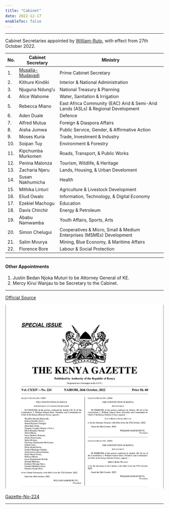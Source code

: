 ```yaml
---
title: "Cabinet"
date: 2022-12-17
enableToc: false
---
```


---

Cabinet Secretaries appointed by [William-Ruto](notes/William-Ruto.md), with effect from 27th October 2022.

| No. | Cabinet Secretary  | Ministry                                                                         |
| --- | ------------------ | -------------------------------------------------------------------------------- |
| 1.  | [Musalia-Mudavadi](notes/Musalia-Mudavadi.md)   | Prime Cabinet Secretary                                                          |
| 2.  | Kithure Kindiki    | Interior & National Administration                                               |
| 3.  | Njuguna Ndung’u    | National Treasury & Planning                                                     |
| 4.  | Alice Wahome       | Water, Sanitation & Irrigation                                                   |
| 5.  | Rebecca Miano      | East Africa Community (EAC) Arid & Semi-Arid Lands (ASLs) & Regional Development |
| 6.  | Aden Duale         | Defence                                                                          |
| 7.  | Alfred Mutua       | Foreign & Diaspora Affairs                                                       |
| 8.  | Aisha Jumwa        | Public Service, Gender, & Affirmative Action                                     |
| 9.  | Moses Kuria        | Trade, Investment & Industry                                                     |
| 10. | Soipan Tuy         | Environment & Forestry                                                           |
| 11. | Kipchumba Murkomen | Roads, Transport, & Public Works                                                 |
| 12. | Penina Malonza     | Tourism, Wildlife, & Heritage                                                    |
| 13. | Zacharia Njeru     | Lands, Housing, & Urban Develoment                                               |
| 14. | Susan Nakhumicha   | Health                                                                           |
| 15. | Mithika Linturi    | Agriculture & Livestock Development                                              |
| 16. | Eliud Owalo        | Information, Technology, & Digital Economy                                       |
| 17. | Ezekiel Machogu    | Education                                                                        |
| 18. | Davis Chirchir     | Energy & Petroleum                                                               |
| 19. | Ababu Namwamba     | Youth Affairs, Sports, Arts                                                      |
| 20. | Simon Chelugui     | Cooperatives & Micro, Small & Medium Enterprises (MSMEs) Development             |
| 21. | Salim Mvurya       | Mining, Blue Economy, & Maritime Affairs                                         |
| 22. | Florence Bore      | Labour & Social Protection                                                       |

---
#### Other Appointments

1. Justin Bedan Njoka Muturi to be  Attorney General of KE.
2. Mercy Kirui Wanjau to be Secretary to the Cabinet.

---
[Official Source](https://www.president.go.ke/cabinet/)

![cabinet list | 400](_assets/New%20Cabinet%20Secretaries%20Oct%2026.jpg)

[Gazette-No-224](notes/Gazette/Gazette-No-224.md)

---


